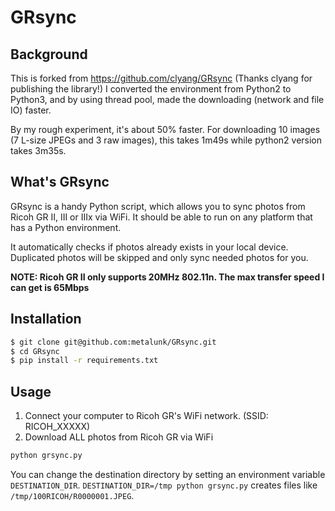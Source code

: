 # GRsync

## Background

This is forked from https://github.com/clyang/GRsync (Thanks clyang for publishing the library!)
I converted the environment from Python2 to Python3, and by using thread pool, made the downloading (network and file IO) faster.

By my rough experiment, it's about 50% faster.
For downloading 10 images (7 L-size JPEGs and 3 raw images), this takes 1m49s while python2 version takes 3m35s.

## What's GRsync

GRsync is a handy Python script, which allows you to sync photos from Ricoh GR II, III or IIIx via WiFi. It should be able to run on any platform that has a Python environment.

It automatically checks if photos already exists in your local device. Duplicated photos will be skipped and only sync needed photos for you.

**NOTE: Ricoh GR II only supports 20MHz 802.11n. The max transfer speed I can get is 65Mbps**

## Installation

```bash
$ git clone git@github.com:metalunk/GRsync.git
$ cd GRsync
$ pip install -r requirements.txt
```

## Usage

1. Connect your computer to Ricoh GR's WiFi network. (SSID: RICOH_XXXXX)
2. Download ALL photos from Ricoh GR via WiFi

```bash
python grsync.py
```

You can change the destination directory by setting an environment variable `DESTINATION_DIR`.
`DESTINATION_DIR=/tmp python grsync.py` creates files like `/tmp/100RICOH/R0000001.JPEG`.
